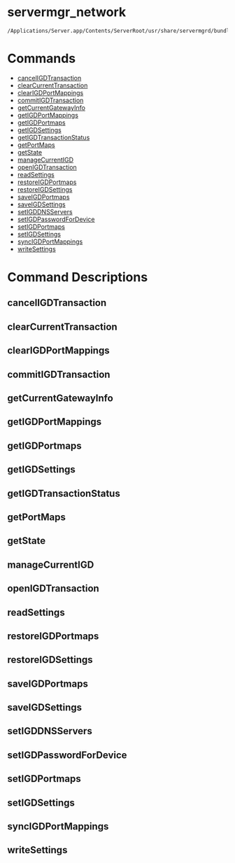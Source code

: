 # servermgr_network

```console
/Applications/Server.app/Contents/ServerRoot/usr/share/servermgrd/bundles/servermgr_network.bundle/Contents/MacOS/servermgr_network
```

# Commands

* [cancelIGDTransaction](https://github.com/erikberglund/servermgr_commands/blob/master/servermgr_network.md#canceligdtransaction)
* [clearCurrentTransaction](https://github.com/erikberglund/servermgr_commands/blob/master/servermgr_network.md#clearcurrenttransaction)
* [clearIGDPortMappings](https://github.com/erikberglund/servermgr_commands/blob/master/servermgr_network.md#clearigdportmappings)
* [commitIGDTransaction](https://github.com/erikberglund/servermgr_commands/blob/master/servermgr_network.md#commitigdtransaction)
* [getCurrentGatewayInfo](https://github.com/erikberglund/servermgr_commands/blob/master/servermgr_network.md#getcurrentgatewayinfo)
* [getIGDPortMappings](https://github.com/erikberglund/servermgr_commands/blob/master/servermgr_network.md#getigdportmappings)
* [getIGDPortmaps](https://github.com/erikberglund/servermgr_commands/blob/master/servermgr_network.md#getigdportmaps)
* [getIGDSettings](https://github.com/erikberglund/servermgr_commands/blob/master/servermgr_network.md#getigdsettings)
* [getIGDTransactionStatus](https://github.com/erikberglund/servermgr_commands/blob/master/servermgr_network.md#getigdtransactionstatus)
* [getPortMaps](https://github.com/erikberglund/servermgr_commands/blob/master/servermgr_network.md#getportmaps)
* [getState](https://github.com/erikberglund/servermgr_commands/blob/master/servermgr_network.md#getstate)
* [manageCurrentIGD](https://github.com/erikberglund/servermgr_commands/blob/master/servermgr_network.md#managecurrentigd)
* [openIGDTransaction](https://github.com/erikberglund/servermgr_commands/blob/master/servermgr_network.md#openigdtransaction)
* [readSettings](https://github.com/erikberglund/servermgr_commands/blob/master/servermgr_network.md#readsettings)
* [restoreIGDPortmaps](https://github.com/erikberglund/servermgr_commands/blob/master/servermgr_network.md#restoreigdportmaps)
* [restoreIGDSettings](https://github.com/erikberglund/servermgr_commands/blob/master/servermgr_network.md#restoreigdsettings)
* [saveIGDPortmaps](https://github.com/erikberglund/servermgr_commands/blob/master/servermgr_network.md#saveigdportmaps)
* [saveIGDSettings](https://github.com/erikberglund/servermgr_commands/blob/master/servermgr_network.md#saveigdsettings)
* [setIGDDNSServers](https://github.com/erikberglund/servermgr_commands/blob/master/servermgr_network.md#setigddnsservers)
* [setIGDPasswordForDevice](https://github.com/erikberglund/servermgr_commands/blob/master/servermgr_network.md#setigdpasswordfordevice)
* [setIGDPortmaps](https://github.com/erikberglund/servermgr_commands/blob/master/servermgr_network.md#setigdportmaps)
* [setIGDSettings](https://github.com/erikberglund/servermgr_commands/blob/master/servermgr_network.md#setigdsettings)
* [syncIGDPortMappings](https://github.com/erikberglund/servermgr_commands/blob/master/servermgr_network.md#syncigdportmappings)
* [writeSettings](https://github.com/erikberglund/servermgr_commands/blob/master/servermgr_network.md#writesettings)

# Command Descriptions

## cancelIGDTransaction

## clearCurrentTransaction

## clearIGDPortMappings

## commitIGDTransaction

## getCurrentGatewayInfo

## getIGDPortMappings

## getIGDPortmaps

## getIGDSettings

## getIGDTransactionStatus

## getPortMaps

## getState

## manageCurrentIGD

## openIGDTransaction

## readSettings

## restoreIGDPortmaps

## restoreIGDSettings

## saveIGDPortmaps

## saveIGDSettings

## setIGDDNSServers

## setIGDPasswordForDevice

## setIGDPortmaps

## setIGDSettings

## syncIGDPortMappings

## writeSettings

